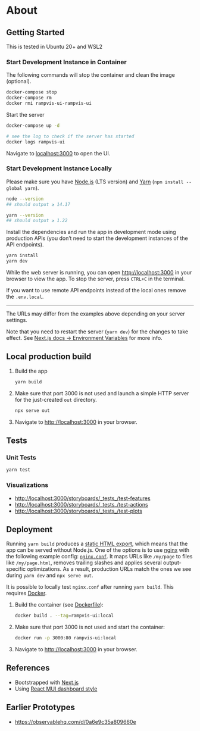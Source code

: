 # About

## Getting Started

This is tested in Ubuntu 20+ and WSL2

### Start Development Instance in Container

The following commands will stop the container and clean the image (optional).

```sh
docker-compose stop
docker-compose rm
docker rmi rampvis-ui-rampvis-ui
```

Start the server

```bash
docker-compose up -d

# see the log to check if the server has started
docker logs rampvis-ui
```

Navigate to [localhost:3000](localhost:3000) to open the UI.

### Start Development Instance Locally

Please make sure you have [Node.js](https://nodejs.org) (LTS version) and [Yarn](https://www.npmjs.com/package/yarn) (`npm install --global yarn`).

```sh
node --version
## should output ≥ 14.17

yarn --version
## should output ≥ 1.22
```

Install the dependencies and run the app in development mode using production APIs (you don’t need to start the development instances of the API endpoints).

```sh
yarn install
yarn dev
```

While the web server is running, you can open [http://localhost:3000](http://localhost:3000) in your browser to view the app.
To stop the server, press `CTRL+C` in the terminal.

If you want to use remote API endpoints instead of the local ones remove the `.env.local`.

---

The URLs may differ from the examples above depending on your server settings.

Note that you need to restart the server (`yarn dev`) for the changes to take effect.
See [Next.js docs → Environment Variables](https://nextjs.org/docs/basic-features/environment-variables) for more info.

## Local production build

1. Build the app

   ```sh
   yarn build
   ```

1. Make sure that port 3000 is not used and launch a simple HTTP server for the just-created `out` directory.

   ```sh
   npx serve out
   ```

1. Navigate to <http://localhost:3000> in your browser.

## Tests

### Unit Tests

```sh
yarn test
```

### Visualizations

- <http://localhost:3000/storyboards/_tests_/test-features>
- <http://localhost:3000/storyboards/_tests_/test-actions>
- <http://localhost:3000/storyboards/_tests_/test-plots>

## Deployment

Running `yarn build` produces a [static HTML export](https://nextjs.org/docs/advanced-features/static-html-export), which means that the app can be served without Node.js.
One of the options is to use [nginx](https://www.nginx.com) with the following example config: [`nginx.conf`](nginx.conf).
It maps URLs like `/my/page` to files like `/my/page.html`, removes trailing slashes and applies several output-specific optimizations.
As a result, production URLs match the ones we see during `yarn dev` and `npx serve out`.

It is possible to locally test `nginx.conf` after running `yarn build`.
This requires [Docker](https://www.docker.com/products/docker-desktop).

1. Build the container (see [Dockerfile](./Dockerfile)):

   ```sh
   docker build . --tag=rampvis-ui:local
   ```

1. Make sure that port 3000 is not used and start the container:

   ```sh
   docker run -p 3000:80 rampvis-ui:local
   ```

1. Navigate to <http://localhost:3000> in your browser.

## References

- Bootstrapped with [Next.js](https://github.com/vercel/next.js)
- Using [React MUI dashboard style](https://mui.com)

## Earlier Prototypes

- <https://observablehq.com/d/0a6e9c35a809660e>
